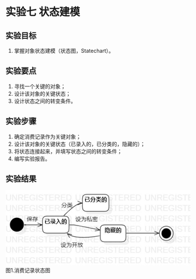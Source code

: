 # 实验七 状态建模

## 实验目标
1. 掌握对象状态建模（状态图，Statechart）。

## 实验要点
1. 寻找一个关键的对象；  
2. 设计该对象的关键状态；  
3. 设计状态之间的转变条件。  

## 实验步骤
1. 确定消费记录作为关键对象；  
2. 设计该对象的关键状态（已录入的，已分类的，隐藏的）；  
3. 将状态连接起来，并填写状态之间的转变条件；  
4. 编写实验报告。

## 实验结果
![状态图](./StatechartDiagram1.jpg)  
图1.消费记录状态图
